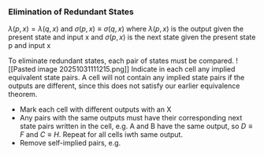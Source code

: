 ### Elimination of Redundant States
$\lambda(p, x)=\lambda(q,x)$ and $\sigma(p,x)\equiv \sigma(q,x)$
where
$\lambda(p, x)$ is the output given the present state and input x and
$\sigma(p,x)$ is the next state given the present state p and input x

To eliminate redundant states, each pair of states must be compared.
![[Pasted image 20251031111215.png]]
Indicate in each cell any implied equivalent state pairs.
A cell will not contain any implied state pairs if the outputs are different, since this does not satisfy our earlier equivalence theorem.

- Mark each cell with different outputs with an X
- Any pairs with the same outputs must have their corresponding next state pairs written in the cell, e.g. A and B have the same output, so $D\equiv F$ and $C\equiv H$. Repeat for all cells iwth same output.
- Remove self-implied pairs, e.g. 